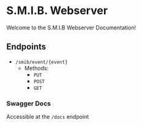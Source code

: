 # S.M.I.B. Webserver

Welcome to the S.M.I.B Webserver Documentation!

## Endpoints

- `/smib/event/{event}`
  - Methods:
    - `PUT`
    - `POST`
    - `GET`

### Swagger Docs
Accessible at the `/docs` endpoint
